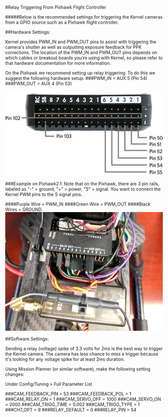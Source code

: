 #Relay Triggering From Pixhawk Flight Controller

#####Below is the recommended settings for triggering the Kernel cameras from a GPIO source such as a Pixhawk flight controller.

##Hardware Settings:

Kernel provides PWM_IN and PWM_OUT pins to assist with triggering the camera's shutter as well as outputting exposure feedback for PPK corrections. The location of the PWM_IN and PWM_OUT pins depends on which cables or breakout boards you're using with Kernel, so please refer to that hardware documentation for more information.

On the Pixhawk we recommend setting up relay triggering. To do this we suggest the following hardware setup:
###PWM_IN = AUX 5 (Pin 54)
###PWM_OUT = AUX 4 (Pin 53)

![](/assets/pixhawk2.jpg)

###Example on Pixhawk2.1:
Note that on the Pixhawk, there are 3 pin rails, labeled as "-" = ground, "+" = power, "S" = signal. You want to connect the Kernel PWM pins to the S signal pins.

####Purple Wire = PWM_IN
####Green Wire = PWM_OUT
####Black Wires = GROUND
![](/assets/pix2_pwm.jpg)


##Software Settings:

Sending a relay (voltage) spike of 3.3 volts for 2ms is the best way to trigger the Kernel camera. The camera has less chance to miss a trigger because it's looking for any voltage spike for at least 2ms duration.

Using Mission Planner (or similar software), make the following setting changes:

Under Config/Tuning > Full Parameter List

###CAM_FEEDBACK_PIN = 53
###CAM_FEEDBACK_POL = 1
###CAM_RELAY_ON = 1
###CAM_SERVO_OFF = 1000
###CAM_SERVO_ON = 2000
###CAM_TRIGG_TIME = 0.002
###CAM_TRIGG_TYPE = 1
###CH7_OPT = 9
###RELAY_DEFAULT = 0
###RELAY_PIN = 54
